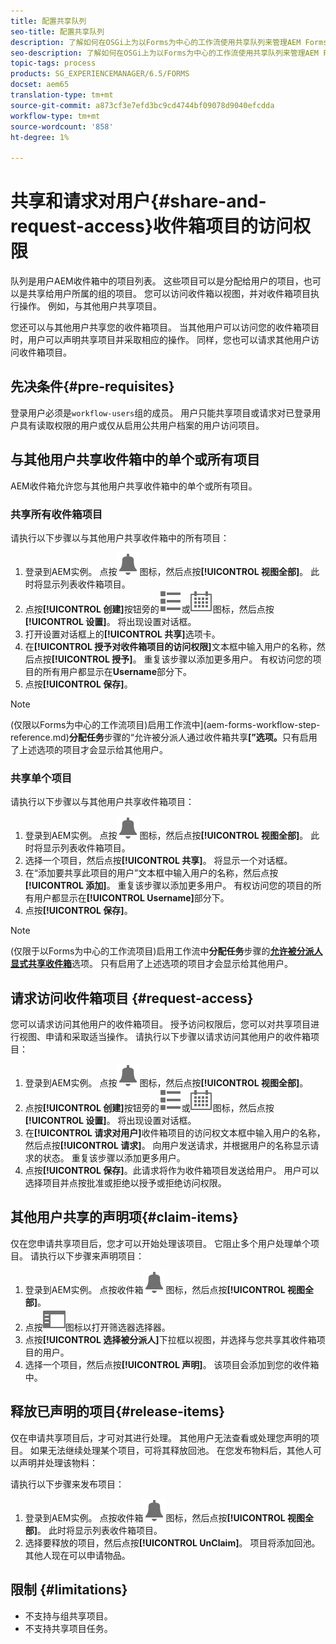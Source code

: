 ```yaml
---
title: 配置共享队列
seo-title: 配置共享队列
description: 了解如何在OSGi上为以Forms为中心的工作流使用共享队列来管理AEM Forms。
seo-description: 了解如何在OSGi上为以Forms为中心的工作流使用共享队列来管理AEM Forms。
topic-tags: process
products: SG_EXPERIENCEMANAGER/6.5/FORMS
docset: aem65
translation-type: tm+mt
source-git-commit: a873cf3e7efd3bc9cd4744bf09078d9040efcdda
workflow-type: tm+mt
source-wordcount: '858'
ht-degree: 1%

---
```



# 共享和请求对用户{#share-and-request-access}收件箱项目的访问权限

队列是用户AEM收件箱中的项目列表。 这些项目可以是分配给用户的项目，也可以是共享给用户所属的组的项目。 您可以访问收件箱以视图，并对收件箱项目执行操作。 例如，与其他用户共享项目。

您还可以与其他用户共享您的收件箱项目。 当其他用户可以访问您的收件箱项目时，用户可以声明共享项目并采取相应的操作。 同样，您也可以请求其他用户访问收件箱项目。

## 先决条件{#pre-requisites}

登录用户必须是`workflow-users`组的成员。 用户只能共享项目或请求对已登录用户具有读取权限的用户或仅从启用公共用户档案的用户访问项目。

## 与其他用户共享收件箱中的单个或所有项目

AEM收件箱允许您与其他用户共享收件箱中的单个或所有项目。

### 共享所有收件箱项目

请执行以下步骤以与其他用户共享收件箱中的所有项目：

1. 登录到AEM实例。 点按![收件箱](assets/bell.svg)图标，然后点按&#x200B;**[!UICONTROL 视图全部]**。 此时将显示列表收件箱项目。
1. 点按&#x200B;**[!UICONTROL 创建]**&#x200B;按钮旁的![视图选择器](assets/viewlist.svg)或![视图选择器](assets/calendar.svg)图标，然后点按&#x200B;**[!UICONTROL 设置]**。 将出现设置对话框。
1. 打开设置对话框上的&#x200B;**[!UICONTROL 共享]**&#x200B;选项卡。
1. 在&#x200B;**[!UICONTROL 授予对收件箱项目的访问权限]**&#x200B;文本框中输入用户的名称，然后点按&#x200B;**[!UICONTROL 授予]**。 重复该步骤以添加更多用户。 有权访问您的项目的所有用户都显示在&#x200B;**Username**&#x200B;部分下。
1. 点按&#x200B;**[!UICONTROL 保存]**。

>[!NOTE]
>
>(仅限以Forms为中心的工作流项目)启用工作流中&#x200B;](aem-forms-workflow-step-reference.md)**分配任务**&#x200B;步骤的“允许被分派人通过收件箱共享&#x200B;**[”选项。**&#x200B;只有启用了上述选项的项目才会显示给其他用户。

### 共享单个项目

请执行以下步骤以与其他用户共享收件箱项目：

1. 登录到AEM实例。 点按![收件箱](assets/bell.svg)图标，然后点按&#x200B;**[!UICONTROL 视图全部]**。 此时将显示列表收件箱项目。
1. 选择一个项目，然后点按&#x200B;**[!UICONTROL 共享]**。 将显示一个对话框。
1. 在“添加要共享此项目的用户”文本框中输入用户的名称，然后点按&#x200B;**[!UICONTROL 添加]**。 重复该步骤以添加更多用户。 有权访问您的项目的所有用户都显示在&#x200B;**[!UICONTROL Username]**&#x200B;部分下。
1. 点按&#x200B;**[!UICONTROL 保存]**。


>[!NOTE]
>
>(仅限于以Forms为中心的工作流项目)启用工作流中&#x200B;**分配任务**&#x200B;步骤的&#x200B;**[允许被分派人显式共享收件箱](aem-forms-workflow-step-reference.md)**&#x200B;选项。 只有启用了上述选项的项目才会显示给其他用户。

## 请求访问收件箱项目 {#request-access}

您可以请求访问其他用户的收件箱项目。 授予访问权限后，您可以对共享项目进行视图、申请和采取适当操作。 请执行以下步骤以请求访问其他用户的收件箱项目：

1. 登录到AEM实例。 点按![视图选择器](assets/bell.svg)图标，然后点按&#x200B;**[!UICONTROL 视图全部]**。
1. 点按&#x200B;**[!UICONTROL 创建]**&#x200B;按钮旁的![视图选择器](assets/viewlist.svg)或![视图选择器](assets/calendar.svg)图标，然后点按&#x200B;**[!UICONTROL 设置]**。 将出现设置对话框。
1. 在&#x200B;**[!UICONTROL 请求对用户]**&#x200B;收件箱项目的访问权文本框中输入用户的名称，然后点按&#x200B;**[!UICONTROL 请求]**。 向用户发送请求，并根据用户的名称显示请求的状态。 重复该步骤以添加更多用户。
1. 点按&#x200B;**[!UICONTROL 保存]**。此请求将作为收件箱项目发送给用户。 用户可以选择项目并点按批准或拒绝以授予或拒绝访问权限。


## 其他用户共享的声明项{#claim-items}

仅在您申请共享项目后，您才可以开始处理该项目。 它阻止多个用户处理单个项目。 请执行以下步骤来声明项目：

1. 登录到AEM实例。 点按收件箱![收件箱](assets/bell.svg)图标，然后点按&#x200B;**[!UICONTROL 视图全部]**。
1. 点按![仅限内容](assets/railleft.svg)图标以打开筛选器选择器。
1. 点按&#x200B;**[!UICONTROL 选择被分派人]**&#x200B;下拉框以视图，并选择与您共享其收件箱项目的用户。
1. 选择一个项目，然后点按&#x200B;**[!UICONTROL 声明]**。 该项目会添加到您的收件箱中。

## 释放已声明的项目{#release-items}

仅在申请共享项目后，才可对其进行处理。 其他用户无法查看或处理您声明的项目。 如果无法继续处理某个项目，可将其释放回池。   在您发布物料后，其他人可以声明并处理该物料：

请执行以下步骤来发布项目：

1. 登录到AEM实例。 点按收件箱![收件箱](assets/bell.svg)图标，然后点按&#x200B;**[!UICONTROL 视图全部]**。 此时将显示列表收件箱项目。
1. 选择要释放的项目，然后点按&#x200B;**[!UICONTROL UnClaim]**。 项目将添加回池。 其他人现在可以申请物品。

## 限制 {#limitations}

* 不支持与组共享项目。
* 不支持共享项目任务。
